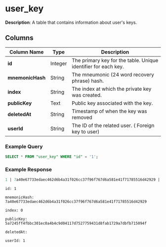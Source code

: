 # user_key

**Description**: A table that contains information about user's keys.

## Columns

| Column Name      | Type    | Description                                                    |
| ---------------- | ------- | -------------------------------------------------------------- |
| **id**           | Integer | The primary key for the table. Unique identifier for each key. |
| **mnemonicHash** | String  | The mneumonic (24 word recovery phrase) hash.                  |
| **index**        | String  | The index at which the private key was created.                |
| **publicKey**    | Text    | Public key associated with the key.                            |
| **deletedAt**    | String  | Timestamp of when the key was removed                          |
| **userId**       | String  | The ID of the related user. ( Foreign key to user)             |

### Example Query

```sql
SELECT * FROM "user_key" WHERE "id" = '1';
```

### Example Response

```sql
1 | 7a40e67733edaec462d6b4a31f026cc37f96f767d6a581e41f71785516d42929 |     0 | 5a7245ff4fbbc301ec0a4b4c9d04117d7527759431d8fab1729a7dbfb715094f |           |      1
```

```
id: 1

mnemonicHash: 7a40e67733edaec462d6b4a31f026cc37f96f767d6a581e41f71785516d42929

index: 0

publicKey: 5a7245ff4fbbc301ec0a4b4c9d04117d7527759431d8fab1729a7dbfb715094f

deletedAt:

userId: 1
```
